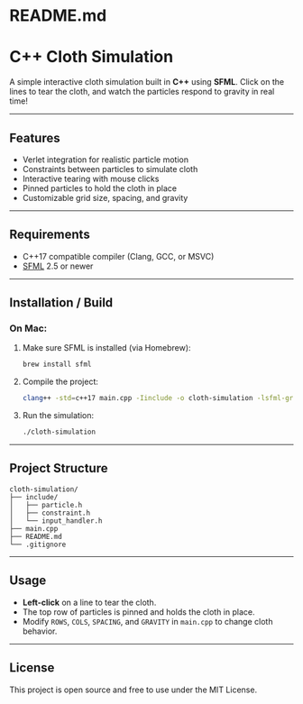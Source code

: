 # README.md

# C++ Cloth Simulation

A simple interactive cloth simulation built in **C++** using **SFML**.
Click on the lines to tear the cloth, and watch the particles respond to gravity in real time!

---

## Features

* Verlet integration for realistic particle motion
* Constraints between particles to simulate cloth
* Interactive tearing with mouse clicks
* Pinned particles to hold the cloth in place
* Customizable grid size, spacing, and gravity

---

## Requirements

* C++17 compatible compiler (Clang, GCC, or MSVC)
* [SFML](https://www.sfml-dev.org/) 2.5 or newer

---

## Installation / Build

### On Mac:

1. Make sure SFML is installed (via Homebrew):

   ```bash
   brew install sfml
   ```

2. Compile the project:

   ```bash
   clang++ -std=c++17 main.cpp -Iinclude -o cloth-simulation -lsfml-graphics -lsfml-window -lsfml-system
   ```

3. Run the simulation:

   ```bash
   ./cloth-simulation
   ```

---

## Project Structure

```
cloth-simulation/
├── include/
│   ├── particle.h
│   ├── constraint.h
│   └── input_handler.h
├── main.cpp
├── README.md
└── .gitignore
```

---

## Usage

* **Left-click** on a line to tear the cloth.
* The top row of particles is pinned and holds the cloth in place.
* Modify `ROWS`, `COLS`, `SPACING`, and `GRAVITY` in `main.cpp` to change cloth behavior.

---

## License

This project is open source and free to use under the MIT License.

